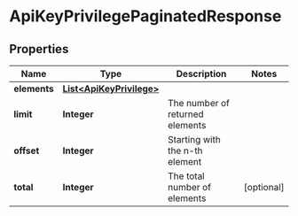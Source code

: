 
# ApiKeyPrivilegePaginatedResponse

## Properties
Name | Type | Description | Notes
------------ | ------------- | ------------- | -------------
**elements** | [**List&lt;ApiKeyPrivilege&gt;**](ApiKeyPrivilege.md) |  | 
**limit** | **Integer** | The number of returned elements | 
**offset** | **Integer** | Starting with the n-th element | 
**total** | **Integer** | The total number of elements |  [optional]



